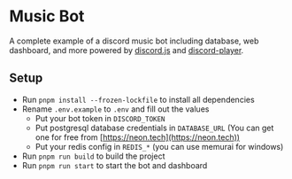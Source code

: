 # Music Bot

A complete example of a discord music bot including database, web dashboard, and more powered by [discord.js](https://discord.js.org/#/) and [discord-player](https://discord-player.js.org).

## Setup

- Run `pnpm install --frozen-lockfile` to install all dependencies
- Rename `.env.example` to `.env` and fill out the values
  - Put your bot token in `DISCORD_TOKEN`
  - Put postgresql database credentials in `DATABASE_URL` (You can get one for free from [https://neon.tech](https://neon.tech))
  - Put your redis config in `REDIS_*` (you can use memurai for windows)
- Run `pnpm run build` to build the project
- Run `pnpm run start` to start the bot and dashboard
